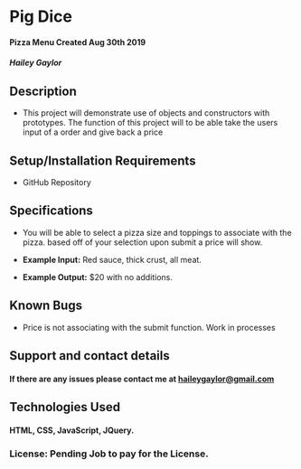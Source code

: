 # Pig Dice    

#### Pizza Menu Created Aug 30th 2019

##### Hailey Gaylor

## Description

* This project will demonstrate use of objects and constructors with prototypes. The function of this project will to be able take the users input of a order and give back a price

## Setup/Installation Requirements

* GitHub Repository

## Specifications

* You will be able to select a pizza size and toppings to associate with the pizza. based off of your selection upon submit a price will show.

* **Example Input:** Red sauce, thick crust, all meat.
* **Example Output:** $20 with no additions.




## Known Bugs

* Price is not associating with the submit function. Work in processes

## Support and contact details

#### If there are any issues please contact me at haileygaylor@gmail.com
## Technologies Used

#### HTML, CSS, JavaScript, JQuery.

### License: Pending Job to pay for the License.
